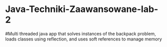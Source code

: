 # Java-Techniki-Zaawansowane-lab-2
#Multi threaded java app that solves instances of the backpack problem, loads classes using reflection, and uses soft references to manage memory
